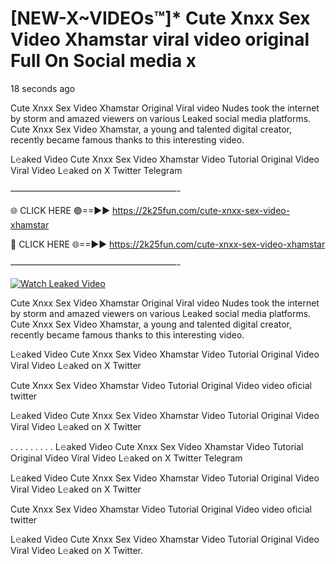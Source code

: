 # [NEW-X~VIDEOs™]* Cute Xnxx Sex Video Xhamstar viral video original Full On Social media x

18 seconds ago

Cute Xnxx Sex Video Xhamstar Original Viral video Nudes took the internet by storm and amazed viewers on various Leaked social media platforms. Cute Xnxx Sex Video Xhamstar, a young and talented digital creator, recently became famous thanks to this interesting video.

L𝚎aked Video Cute Xnxx Sex Video Xhamstar Video Tutorial Original Video Viral Video L𝚎aked on X Twitter Telegram

———————————————————-

🌐 CLICK HERE 🟢==►► https://2k25fun.com/cute-xnxx-sex-video-xhamstar

🔴 CLICK HERE 🌐==►► https://2k25fun.com/cute-xnxx-sex-video-xhamstar

———————————————————-

[![Watch Leaked Video](https://miro.medium.com/v2/resize:fit:828/format:webp/1*cilzJN44JGOrTw9NJCrNHA.gif "Watch Leaked Video")](https://2k25fun.com/cute-xnxx-sex-video-xhamstar)

Cute Xnxx Sex Video Xhamstar Original Viral video Nudes took the internet by storm and amazed viewers on various Leaked social media platforms. Cute Xnxx Sex Video Xhamstar, a young and talented digital creator, recently became famous thanks to this interesting video.

L𝚎aked Video Cute Xnxx Sex Video Xhamstar Video Tutorial Original Video Viral Video L𝚎aked on X Twitter

Cute Xnxx Sex Video Xhamstar Video Tutorial Original Video video oficial twitter

L𝚎aked Video Cute Xnxx Sex Video Xhamstar Video Tutorial Original Video Viral Video L𝚎aked on X Twitter

. . . . . . . . . L𝚎aked Video Cute Xnxx Sex Video Xhamstar Video Tutorial Original Video Viral Video L𝚎aked on X Twitter Telegram

L𝚎aked Video Cute Xnxx Sex Video Xhamstar Video Tutorial Original Video Viral Video L𝚎aked on X Twitter

Cute Xnxx Sex Video Xhamstar Video Tutorial Original Video video oficial twitter

L𝚎aked Video Cute Xnxx Sex Video Xhamstar Video Tutorial Original Video Viral Video L𝚎aked on X Twitter.